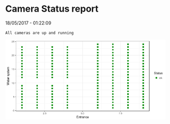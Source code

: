 Camera Status report
================
18/05/2017 - 01:22:09

    All cameras are up and running

![](camreport_files/figure-markdown_github/unnamed-chunk-2-1.png)
